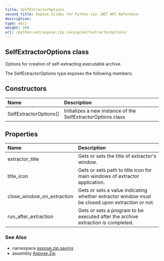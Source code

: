 ```yaml
---
title: SelfExtractorOptions
second_title: Aspose.Sildes for Python via .NET API Reference
description: 
type: docs
weight: 260
url: /python-net/aspose.zip.saving/selfextractoroptions/
---
```


## SelfExtractorOptions class

Options for creation of self-extracting executable archive.

The SelfExtractorOptions type exposes the following members:
## Constructors
| Name | Description |
| :- | :- |
|SelfExtractorOptions()|Initializes a new instance of the SelfExtractorOptions class|
## Properties
| Name | Description |
| :- | :- |
|extractor_title|Gets or sets the title of extractor's window.|
|title_icon|Gets or sets path to title icon for main windows of extractor application.|
|close_window_on_extraction|Gets or sets a value indicating whether extractor window must be closed upon extraction or not.|
|run_after_extraction|Gets or sets a program to be executed after the archive extraction is completed.|

### See Also

* namespace [aspose.zip.saving](/zip/python-net/aspose.zip.saving/)
* assembly [Aspose.Zip](/zip/python-net/)

